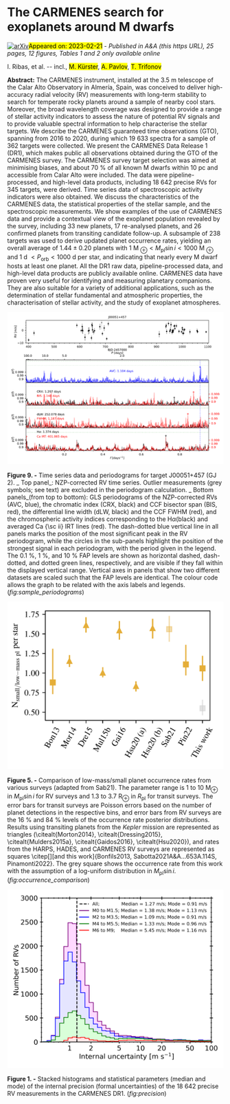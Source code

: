 <div class="macros" style="visibility:hidden;">
$\newcommand{\ensuremath}{}$
$\newcommand{\xspace}{}$
$\newcommand{\object}[1]{\texttt{#1}}$
$\newcommand{\farcs}{{.}''}$
$\newcommand{\farcm}{{.}'}$
$\newcommand{\arcsec}{''}$
$\newcommand{\arcmin}{'}$
$\newcommand{\ion}[2]{#1#2}$
$\newcommand{\textsc}[1]{\textrm{#1}}$
$\newcommand{\hl}[1]{\textrm{#1}}$
$\newcommand{\footnote}[1]{}$
$\newcommand{\AS}[3]{#1^{+#2}_{-#3}}$
$\newcommand{\Comm}[1]{\textcolor{red}{\textbf{#1}}}$
$\newcommand{\inst}[1]{\unskip^{\instrefs{#1}}}$
$\newcommand{\scsep}{\newcommand{\}{scsep}{,}}$
$\newcommand{\}{scsep}$</div>

<div class="macros" style="visibility:hidden;">
$\newcommand{\ensuremath}{}$
$\newcommand{\xspace}{}$
$\newcommand{\object}[1]{\texttt{#1}}$
$\newcommand{\farcs}{{.}''}$
$\newcommand{\farcm}{{.}'}$
$\newcommand{\arcsec}{''}$
$\newcommand{\arcmin}{'}$
$\newcommand{\ion}[2]{#1#2}$
$\newcommand{\textsc}[1]{\textrm{#1}}$
$\newcommand{\hl}[1]{\textrm{#1}}$
$\newcommand{\footnote}[1]{}$
$\newcommand{\AS}[3]{#1^{+#2}_{-#3}}$
$\newcommand{\Comm}[1]{\textcolor{red}{\textbf{#1}}}$
$\newcommand{\inst}[1]{\unskip^{\instrefs{#1}}}$
$\newcommand{\scsep}{\newcommand{\}{scsep}{,}}$
$\newcommand{\}{scsep}$</div>



<div id="title">

# The CARMENES search for exoplanets around M dwarfs

</div>
<div id="comments">

[![arXiv](https://img.shields.io/badge/arXiv-2302.10528-b31b1b.svg)](https://arxiv.org/abs/2302.10528)<mark>Appeared on: 2023-02-21</mark> - _Published in A&A (this https URL), 25 pages, 12 figures, Tables 1 and 2 only available online_

</div>
<div id="authors">

I. Ribas, et al. -- incl., <mark><mark>M. Kürster</mark></mark>, <mark><mark>A. Pavlov</mark></mark>, <mark><mark>T. Trifonov</mark></mark>

</div>
<div id="abstract">

**Abstract:** The CARMENES instrument, installed at the 3.5 m telescope of the Calar Alto Observatory in Almería, Spain,   was conceived to deliver high-accuracy radial velocity (RV) measurements with long-term stability to search   for temperate rocky planets around a sample of nearby cool stars. Moreover, the broad wavelength coverage   was designed to provide a range of stellar activity indicators to assess the nature of potential RV signals   and to provide valuable spectral information to help characterise the stellar targets. We describe the CARMENES guaranteed time observations (GTO), spanning from 2016 to 2020, during which   19 633 spectra for a sample of 362 targets were collected. We present the CARMENES Data Release 1 (DR1), which   makes public all observations obtained during the GTO of the CARMENES survey. The CARMENES survey target selection was aimed at minimising biases, and about 70 \% of all known M   dwarfs within 10 pc and accessible from Calar Alto were included. The data were pipeline-processed, and   high-level data products, including 18 642 precise RVs for 345 targets, were derived.   Time series data of spectroscopic activity indicators were also obtained. We discuss the characteristics of the CARMENES data, the statistical properties of the stellar sample, and the   spectroscopic measurements. We show examples of the use of CARMENES data and provide a contextual view of   the exoplanet population revealed by the survey, including 33 new planets, 17 re-analysed planets, and 26   confirmed planets from transiting candidate follow-up. A subsample of 238 targets was used to derive updated   planet occurrence rates, yielding an overall average of $1.44\pm0.20$ planets with 1 M $_\oplus   < M_\mathrm{pl} \sin i < 1000$ M $_\oplus$ and 1 d $< P_\mathrm{orb} < 1000$ d per star, and indicating that   nearly every M dwarf hosts at least one planet. All the DR1 raw data, pipeline-processed data, and high-level   data products are publicly available online. CARMENES data have proven very useful for identifying and measuring planetary companions. They are   also suitable for a variety of additional applications, such as the determination of stellar fundamental   and atmospheric properties, the characterisation of stellar activity, and the study of exoplanet   atmospheres.

</div>

<div id="div_fig1">

<img src="tmp_2302.10528/./Fig/J00051+457_periodograms.png" alt="Fig9" width="100%"/>

**Figure 9. -** Time series data and periodograms for target J00051+457 (GJ 2). _ Top panel_: NZP-corrected
    RV time series. Outlier measurements (grey symbols; see text) are excluded in the periodogram
    calculation. _ Bottom panels_(from top to bottom): GLS periodograms of the NZP-corrected RVs (AVC, blue),
    the chromatic index (CRX, black) and CCF bisector span (BIS, red), the differential line width (dLW,
    black) and the CCF FWHM (red), and the chromospheric activity indices corresponding to the H$\alpha$(black) and averaged Ca {\sc ii} IRT lines (red). The dash-dotted blue vertical line in all panels
    marks the position of the most significant peak in the RV periodogram, while the circles in the
    sub-panels highlight the position of the strongest signal in each periodogram, with the period
    given in the legend. The 0.1 \%, 1 \%, and 10 \% FAP levels are shown as horizontal dashed, dash-dotted,
    and dotted  green lines, respectively, and are visible if they fall within the displayed vertical
    range. Vertical axes in panels that show two different datasets are scaled such that the
    FAP levels are identical. The colour code allows the graph to be related with the axis labels and legends. (*fig:sample_periodograms*)

</div>
<div id="div_fig2">

<img src="tmp_2302.10528/./Fig/occurrence_rate_comparison_paper.png" alt="Fig5" width="100%"/>

**Figure 5. -** Comparison of low-mass/small planet occurrence rates from various surveys (adapted from Sab21).
    The parameter range is 1 to 10 M$_\oplus$ in $M_\text{pl} \sin i$ for RV surveys and 1.3 to 3.7 R$_\oplus$ in
    $R_\text{pl}$ for transit surveys. The error bars for transit surveys are Poisson errors based on
    the number of planet detections in the respective bins, and error bars from RV surveys are the 16 \% and
    84 \% levels of the occurrence rate posterior distributions. Results using transiting planets from the
    *Kepler* mission are represented as triangles (\citealt{Morton2014}, \citealt{Dressing2015},
    \citealt{Mulders2015a}, \citealt{Gaidos2016},  \citealt{Hsu2020}), and rates from the HARPS, HADES, and
    CARMENES RV surveys are represented as squares
    \citep[][and this work]{Bonfils2013, Sabotta2021A&A...653A.114S, Pinamonti2022}. The grey
    square shows the occurrence rate from this work with the assumption of a log-uniform distribution in
    $M_\text{pl}\sin i$. (*fig:occurrence_comparison*)

</div>
<div id="div_fig3">

<img src="tmp_2302.10528/./Fig/CARMinternalreversed.png" alt="Fig1" width="100%"/>

**Figure 1. -** Stacked histograms and statistical parameters (median and mode) of the internal precision
    (formal uncertainties) of the 18 642 precise RV measurements in the CARMENES DR1. (*fig:precision*)

</div>